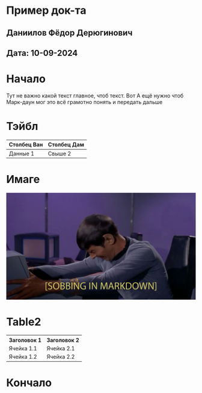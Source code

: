 # Пример док-та
## Даниилов Фёдор Дерюгинович
## Дата: 10-09-2024
# Начало
Тут не важно какой текст главное, чтоб текст. Вот
А ещё нужно чтоб Марк-даун мог это всё грамотно понять и передать дальше
# Тэйбл

| Столбец Ван | Столбец Дам |
|-------------|-------------|
| Данные 1    | Свыше 2     |

# Имаге
![тута имаг ничё не знаю](image.jpg)

# Table2

<table>
    <tr>
        <th>Заголовок 1</th>
        <th>Заголовок 2</th>
    </tr>
    <tr>
        <td>Ячейка 1.1</td>
        <td>Ячейка 2.1</td>
    </tr>
    <tr>
        <td>Ячейка 1.2</td>
        <td>Ячейка 2.2</td>
    </tr>
</table>

# Кончало

